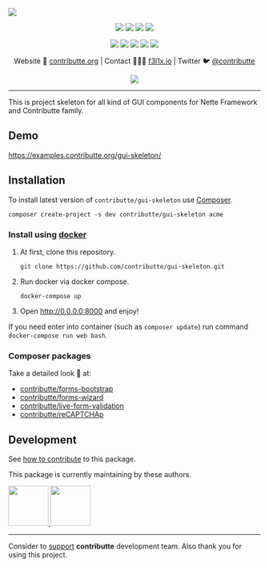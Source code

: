 ![](https://heatbadger.now.sh/github/readme/contributte/gui-skeleton/)

<p align=center>
  <a href="https://github.com/contributte/gui-skeleton/actions"><img src="https://badgen.net/github/checks/contributte/gui-skeleton/master"></a>
  <a href="https://coveralls.io/r/contributte/gui-skeleton"><img src="https://badgen.net/coveralls/c/github/contributte/gui-skeleton"></a>
  <a href="https://packagist.org/packages/contributte/gui-skeleton"><img src="https://badgen.net/packagist/dm/contributte/gui-skeleton"></a>
  <a href="https://packagist.org/packages/contributte/gui-skeleton"><img src="https://badgen.net/packagist/v/contributte/gui-skeleton"></a>
</p>
<p align=center>
  <a href="https://packagist.org/packages/contributte/gui-skeleton"><img src="https://badgen.net/packagist/php/contributte/gui-skeleton"></a>
  <a href="https://github.com/contributte/gui-skeleton"><img src="https://badgen.net/github/license/contributte/gui-skeleton"></a>
  <a href="https://bit.ly/ctteg"><img src="https://badgen.net/badge/support/gitter/cyan"></a>
  <a href="https://bit.ly/cttfo"><img src="https://badgen.net/badge/support/forum/yellow"></a>
  <a href="https://contributte.org/partners.html"><img src="https://badgen.net/badge/sponsor/donations/F96854"></a>
</p>

<p align=center>
Website 🚀 <a href="https://contributte.org">contributte.org</a> | Contact 👨🏻‍💻 <a href="https://f3l1x.io">f3l1x.io</a> | Twitter 🐦 <a href="https://twitter.com/contributte">@contributte</a>
</p>

<p align=center>
    <img src="https://api.microlink.io?url=https%3A%2F%2Fexamples.contributte.org%2Fgui-skeleton%2F&overlay.browser=light&screenshot=true&meta=false&embed=screenshot.url"></img>
</p>

-----

This is project skeleton for all kind of GUI components for Nette Framework and Contributte family.

## Demo

https://examples.contributte.org/gui-skeleton/

## Installation

To install latest version of `contributte/gui-skeleton` use [Composer](https://getcomposer.com).

```
composer create-project -s dev contributte/gui-skeleton acme
```

### Install using [docker](https://github.com/docker/docker/)

1) At first, clone this repository.

   ```
   git clone https://github.com/contributte/gui-skeleton.git
   ```

2) Run docker via docker compose.

   ```
   docker-compose up
   ```

3) Open http://0.0.0.0:8000 and enjoy!

If you need enter into container (such as `composer update`) run command `docker-compose run web bash`.

### Composer packages

Take a detailed look :eyes: at:
- [contributte/forms-bootstrap](https://contributte.org/packages/contributte/forms-bootstrap.html)
- [contributte/forms-wizard](https://contributte.org/packages/contributte/forms-wizard.html)
- [contributte/live-form-validation](https://contributte.org/packages/contributte/live-form-validation.html)
- [contributte/reCAPTCHAp](https://contributte.org/packages/contributte/reCAPTCHA.html)

## Development

See [how to contribute](https://contributte.org/contributing.html) to this package.

This package is currently maintaining by these authors.

<a href="https://github.com/f3l1x">
    <img width="80" height="80" src="https://avatars2.githubusercontent.com/u/538058?v=3&s=80">
</a>
<a href="https://github.com/petrparolek">
  <img width="80" height="80" src="https://avatars2.githubusercontent.com/u/6066243?v=3&s=80">
</a>

-----

Consider to [support](https://contributte.org/partners.html) **contributte** development team. Also thank you for using this project.
